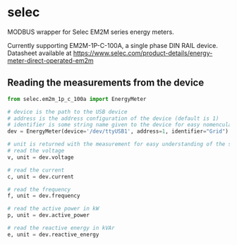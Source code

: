 # selec
MODBUS wrapper for Selec EM2M series energy meters.  

Currently supporting EM2M-1P-C-100A, a single phase DIN RAIL device. Datasheet available at https://www.selec.com/product-details/energy-meter-direct-operated-em2m

## Reading the measurements from the device

```python
from selec.em2m_1p_c_100a import EnergyMeter

# device is the path to the USB device
# address is the address configuration of the device (default is 1)
# identifier is some string name given to the device for easy nomenculature.
dev = EnergyMeter(device='/dev/ttyUSB1', address=1, identifier="Grid")

# unit is returned with the measurement for easy understanding of the scale.
# read the voltage
v, unit = dev.voltage

# read the current
c, unit = dev.current

# read the frequency
f, unit = dev.frequency

# read the active power in kW
p, unit = dev.active_power

# read the reactive energy in kVAr
e, unit = dev.reactive_energy
```
